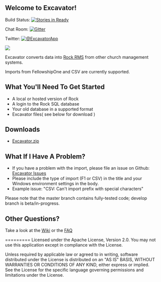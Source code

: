 ## Welcome to Excavator!

Build Status: [![Stories in Ready](https://badge.waffle.io/newspring/excavator.png?label=ready&title=Ready)](https://waffle.io/newspring/excavator)

Chat Room: [![Gitter](https://badges.gitter.im/Join%20Chat.svg)](https://gitter.im/NewSpring/Excavator?utm_source=badge&utm_medium=badge&utm_campaign=pr-badge&utm_content=badge)

Twitter: [![@ExcavatorApp](http://i.imgur.com/7mMQxUt.png)](https://twitter.com/ExcavatorApp)

![](https://raw.githubusercontent.com/wiki/newspring/excavator/images/excavator.jpg)

Excavator converts data into [Rock RMS](http://www.rockrms.com/) from other church management systems.

Imports from FellowshipOne and CSV are currently supported.

## What You'll Need To Get Started

- A local or hosted version of Rock
- A login to the Rock SQL database
- Your old database in a supported format
- Excavator files( see below for download )

## Downloads
- [Excavator.zip](https://github.com/NewSpring/Excavator/raw/master/Excavator.zip)

## What If I Have A Problem?
- If you have a problem with the import, please file an issue on Github: [Excavator Issues](https://github.com/NewSpring/Excavator/issues)
- Please include the type of import (F1 or CSV) in the title and your Windows environment settings in the body.
- Example issue: "CSV: Can't import prefix with special characters"

Please note that the master branch contains fully-tested code; develop branch is beta/in-progress.

## Other Questions?
Take a look at the [Wiki](https://github.com/NewSpring/Excavator/wiki) or the [FAQ](https://github.com/NewSpring/Excavator/wiki/Frequently-Asked-Questions)

=========
Licensed under the Apache License, Version 2.0. You may not use this application except in compliance with the License.

Unless required by applicable law or agreed to in writing, software distributed under the License is distributed on an "AS IS" BASIS, WITHOUT WARRANTIES OR CONDITIONS OF ANY KIND, either express or implied. See the License for the specific language governing permissions and limitations under the License.
